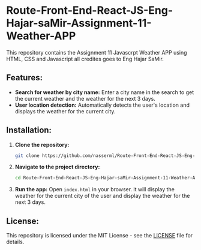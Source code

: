 # Route-Front-End-React-JS-Eng-Hajar-saMir-Assignment-11-Weather-APP

This repository contains the Assignment 11 Javascrpt Weather APP using HTML, CSS and Javascript all credites goes to Eng Hajar SaMir.

## Features:

- **Search for weather by city name:** Enter a city name in the search to get the current weather and the weather for the next 3 days.
- **User location detection:** Automatically detects the user's location and displays the weather for the current city.

## Installation:

1. **Clone the repository:**
   ```bash
   git clone https://github.com/nasserml/Route-Front-End-React-JS-Eng-Hajar-saMir-Assignment-11-Weather-APP.git
   ```

2. **Navigate to the project directory:**
   ```bash
   cd Route-Front-End-React-JS-Eng-Hajar-saMir-Assignment-11-Weather-APP
   ```

3. **Run the app:** Open `index.html` in your browser. it will display the weather for the current city     of the user and display the weather for the next 3 days.

## License:

This repository is licensed under the MIT License - see the [LICENSE](LICENSE) file for details.
